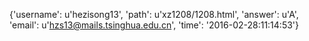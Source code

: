 {'username': u'hezisong13', 'path': u'xz1208/1208.html', 'answer': u'A', 'email': u'hzs13@mails.tsinghua.edu.cn', 'time': '2016-02-28:11:14:53'}